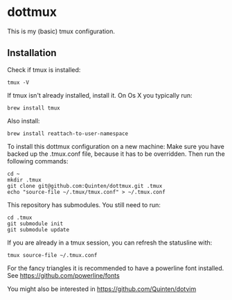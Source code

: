 # dottmux

This is my (basic) tmux configuration.

## Installation

Check if tmux is installed:

    tmux -V 

If tmux isn't already installed, install it.
On Os X you typically run:

    brew install tmux

Also install:

    brew install reattach-to-user-namespace

To install this dottmux configuration on a new machine:
Make sure you have backed up the .tmux.conf file, because it has to be overridden.
Then run the following commands:

    cd ~
    mkdir .tmux
    git clone git@github.com:Quinten/dottmux.git .tmux
    echo "source-file ~/.tmux/tmux.conf" > ~/.tmux.conf

This repository has submodules. You still need to run:

    cd .tmux
    git submodule init
    git submodule update

If you are already in a tmux session, you can refresh the statusline with:

    tmux source-file ~/.tmux.conf

For the fancy triangles it is recommended to have a powerline font installed. See https://github.com/powerline/fonts

You might also be interested in https://github.com/Quinten/dotvim
